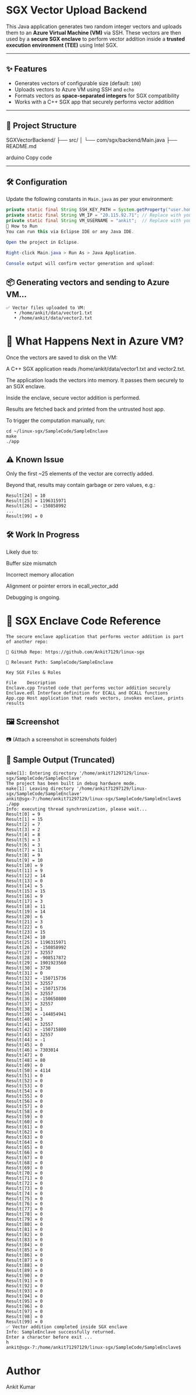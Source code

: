 # SGX Vector Upload Backend

This Java application generates two random integer vectors and uploads them to an **Azure Virtual Machine (VM)** via SSH. These vectors are then used by a **secure SGX enclave** to perform vector addition inside a **trusted execution environment (TEE)** using Intel SGX.

---

## ✨ Features

- Generates vectors of configurable size (default: `100`)
- Uploads vectors to Azure VM using SSH and `echo`
- Formats vectors as **space-separated integers** for SGX compatibility
- Works with a C++ SGX app that securely performs vector addition

---

## 📂 Project Structure

SGXVectorBackend/
├── src/
│ └── com/sgx/backend/Main.java
├── README.md

arduino
Copy code

---

## 🛠 Configuration

Update the following constants in `Main.java` as per your environment:

```java
private static final String SSH_KEY_PATH = System.getProperty("user.home") + "\\Downloads\\sgx-7_key.pem";
private static final String VM_IP = "20.115.92.71"; // Replace with your Azure VM IP
private static final String VM_USERNAME = "ankit";  // Replace with your VM username
🚀 How to Run
You can run this via Eclipse IDE or any Java IDE.

Open the project in Eclipse.

Right-click Main.java > Run As > Java Application.

Console output will confirm vector generation and upload:
```

## 📦 Generating vectors and sending to Azure VM...
```
✅ Vector files uploaded to VM:
   • /home/ankit/data/vector1.txt
   • /home/ankit/data/vector2.txt
   ```
# 🧠 What Happens Next in Azure VM?

Once the vectors are saved to disk on the VM:

A C++ SGX application reads /home/ankit/data/vector1.txt and vector2.txt.

The application loads the vectors into memory.
It passes them securely to an SGX enclave.

Inside the enclave, secure vector addition is performed.

Results are fetched back and printed from the untrusted host app.

To trigger the computation manually, run:

```
cd ~/linux-sgx/SampleCode/SampleEnclave
make
./app
```
## ⚠️ Known Issue

Only the first ~25 elements of the vector are correctly added.

Beyond that, results may contain garbage or zero values, e.g.:

```
Result[24] = 10
Result[25] = 1196315971
Result[26] = -150858992
...
Result[99] = 0
```

## 🛠 Work In Progress

Likely due to:

Buffer size mismatch

Incorrect memory allocation

Alignment or pointer errors in ecall_vector_add

Debugging is ongoing.

# 🔗 SGX Enclave Code Reference
```
The secure enclave application that performs vector addition is part of another repo:

🔗 GitHub Repo: https://github.com/Ankit7129/linux-sgx

📁 Relevant Path: SampleCode/SampleEnclave

Key SGX Files & Roles

File	Description
Enclave.cpp	Trusted code that performs vector addition securely
Enclave.edl	Interface definition for ECALL and OCALL functions
App.cpp	Host application that reads vectors, invokes enclave, prints results
```
## 🖼 Screenshot

📷 (Attach a screenshot in screenshots folder)



## 🧪 Sample Output (Truncated)

```ankit@sgx-7:/home/ankit71297129/linux-sgx/SampleCode/SampleEnclave$ make
make[1]: Entering directory '/home/ankit71297129/linux-sgx/SampleCode/SampleEnclave'
The project has been built in debug hardware mode.
make[1]: Leaving directory '/home/ankit71297129/linux-sgx/SampleCode/SampleEnclave'
ankit@sgx-7:/home/ankit71297129/linux-sgx/SampleCode/SampleEnclave$ ./app
Info: executing thread synchronization, please wait...  
Result[0] = 9
Result[1] = 15
Result[2] = 7
Result[3] = 2
Result[4] = 8
Result[5] = 3
Result[6] = 3
Result[7] = 11
Result[8] = 9
Result[9] = 10
Result[10] = 9
Result[11] = 9
Result[12] = 14
Result[13] = 0
Result[14] = 5
Result[15] = 15
Result[16] = 9
Result[17] = 3
Result[18] = 11
Result[19] = 14
Result[20] = 6
Result[21] = 3
Result[22] = 6
Result[23] = 15
Result[24] = 10
Result[25] = 1196315971
Result[26] = -150858992
Result[27] = 32557
Result[28] = -908517872
Result[29] = 1901923560
Result[30] = 3730
Result[31] = 0
Result[32] = -150715736
Result[33] = 32557
Result[34] = -150715736
Result[35] = 32557
Result[36] = -150650800
Result[37] = 32557
Result[38] = 1
Result[39] = -144854941
Result[40] = 3
Result[41] = 32557
Result[42] = -150715800
Result[43] = 32557
Result[44] = -1
Result[45] = 0
Result[46] = 7303014
Result[47] = 0
Result[48] = 80
Result[49] = 0
Result[50] = 4114
Result[51] = 0
Result[52] = 0
Result[53] = 0
Result[54] = 0
Result[55] = 0
Result[56] = 0
Result[57] = 0
Result[58] = 0
Result[59] = 0
Result[60] = 0
Result[61] = 0
Result[62] = 0
Result[63] = 0
Result[64] = 0
Result[65] = 0
Result[66] = 0
Result[67] = 0
Result[68] = 0
Result[69] = 0
Result[70] = 0
Result[71] = 0
Result[72] = 0
Result[73] = 0
Result[74] = 0
Result[75] = 0
Result[76] = 0
Result[77] = 0
Result[78] = 0
Result[79] = 0
Result[80] = 0
Result[81] = 0
Result[82] = 0
Result[83] = 0
Result[84] = 0
Result[85] = 0
Result[86] = 0
Result[87] = 0
Result[88] = 0
Result[89] = 0
Result[90] = 0
Result[91] = 0
Result[92] = 0
Result[93] = 0
Result[94] = 0
Result[95] = 0
Result[96] = 0
Result[97] = 0
Result[98] = 0
Result[99] = 0
✅ Vector addition completed inside SGX enclave
Info: SampleEnclave successfully returned.
Enter a character before exit ...
h
ankit@sgx-7:/home/ankit71297129/linux-sgx/SampleCode/SampleEnclave$ 
```
# Author
Ankit Kumar
